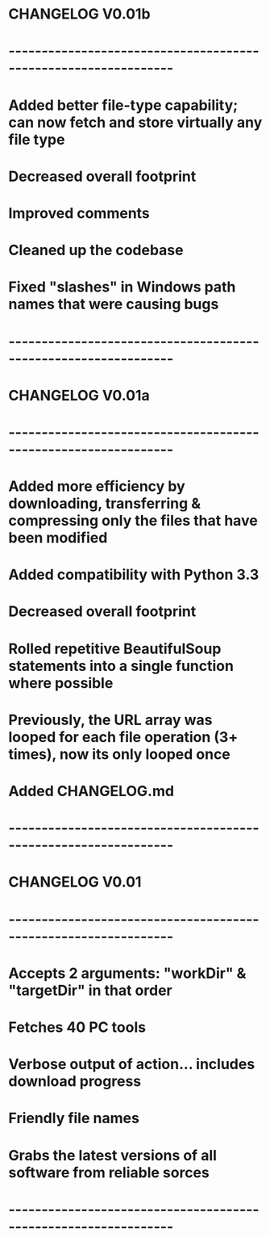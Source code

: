 # CHANGELOG V0.01b
# ---------------------------------------------------------------
# Added better file-type capability; can now fetch and store virtually any file type
# Decreased overall footprint
# Improved comments
# Cleaned up the codebase
# Fixed "slashes" in Windows path names that were causing bugs
# ---------------------------------------------------------------

# CHANGELOG V0.01a
# ---------------------------------------------------------------
# Added more efficiency by downloading, transferring & compressing only the files that have been modified
# Added compatibility with Python 3.3
# Decreased overall footprint
# Rolled repetitive BeautifulSoup statements into a single function where possible
# Previously, the URL array was looped for each file operation (3+ times), now its only looped once
# Added CHANGELOG.md
# ---------------------------------------------------------------

# CHANGELOG V0.01
# ---------------------------------------------------------------
# Accepts 2 arguments: "workDir" & "targetDir" in that order
# Fetches 40 PC tools
# Verbose output of action... includes download progress
# Friendly file names
# Grabs the latest versions of all software from reliable sorces
# ---------------------------------------------------------------
